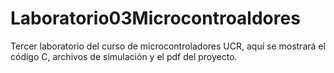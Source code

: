 # Laboratorio03Microcontroaldores
Tercer laboratorio del curso de microcontroladores UCR, aquí se mostrará el código C, archivos de simulación y el pdf del proyecto.
